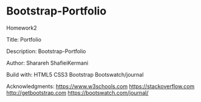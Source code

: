 # Bootstrap-Portfolio
Homework2

Title:
Portfolio

Description:
Bootstrap-Portfolio

Author: 
Sharareh ShafieiKermani

Build with:
HTML5
CSS3
Bootstrap
Bootswatch/journal


Acknowledgments:
https://www.w3schools.com
https://stackoverflow.com
http://getbootstrap.com
https://bootswatch.com/journal/
